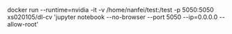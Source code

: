 docker run --runtime=nvidia -it -v /home/nanfei/test:/test -p 5050:5050 xs020105/dl-cv 'jupyter notebook --no-browser --port 5050 --ip=0.0.0.0 --allow-root'